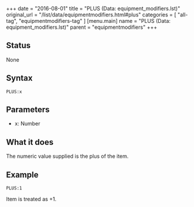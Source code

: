 +++
date = "2016-08-01"
title = "PLUS (Data: equipment_modifiers.lst)"
original_url = "/list/data/equipmentmodifiers.html#plus"
categories = [ "all-tag", "equipmentmodifiers-tag" ]
[menu.main]
    name = "PLUS (Data: equipment_modifiers.lst)"
    parent = "equipmentmodifiers"
+++

## Status

None

## Syntax

`PLUS:x`

## Parameters

-   x: Number



What it does
------------

The numeric value supplied is the plus of the item.

Example
-------

`PLUS:1`

Item is treated as +1.

